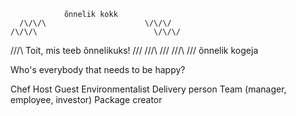 
                õnnelik kokk
      /\/\/\                      \/\/\/
    /\/\/\                          \/\/\/
   /\/\/\ Toit, mis teeb õnnelikuks! \/\/\/
    /\/\/\                          \/\/\/
      /\/\/\                      \/\/\/
                õnnelik kogeja


Who's everybody that needs to be happy?

Chef
Host
Guest
Environmentalist
Delivery person
Team (manager, employee, investor)
Package creator

